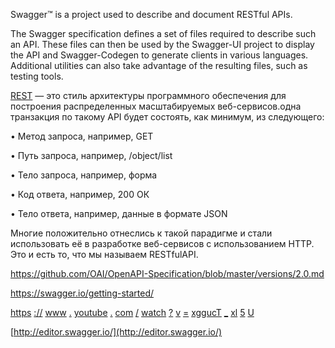 Swagger™ is a project used to describe and document RESTful APIs.

The Swagger specification defines a set of files required to describe such an API. These files can then be used by the Swagger-UI project to display the API and Swagger-Codegen to generate clients in various languages. Additional utilities can also take advantage of the resulting files, such as testing tools.

[REST](http://habrahabr.ru/post/38730/) — это стиль архитектуры программного обеспечения для построения распределенных масштабируемых веб-сервисов.одна транзакция по такому API будет состоять, как минимум, из следующего:

• Метод запроса, например, GET

• Путь запроса, например, /object/list

• Тело запроса, например, форма

• Код ответа, например, 200 ОК

•  Тело ответа, например, данные в формате JSON

Многие положительно отнеслись к такой парадигме и стали использовать её в разработке веб-сервисов с использованием HTTP. Это и есть то, что мы называем RESTfulAPI.

https://github.com/OAI/OpenAPI-Specification/blob/master/versions/2.0.md

https://swagger.io/getting-started/

[https](https://www.youtube.com/watch?v=xggucT_xl5U) [://](https://www.youtube.com/watch?v=xggucT_xl5U) [www](https://www.youtube.com/watch?v=xggucT_xl5U) [.](https://www.youtube.com/watch?v=xggucT_xl5U) [youtube](https://www.youtube.com/watch?v=xggucT_xl5U) [.](https://www.youtube.com/watch?v=xggucT_xl5U) [com](https://www.youtube.com/watch?v=xggucT_xl5U) [/](https://www.youtube.com/watch?v=xggucT_xl5U) [watch](https://www.youtube.com/watch?v=xggucT_xl5U) [?](https://www.youtube.com/watch?v=xggucT_xl5U) [v](https://www.youtube.com/watch?v=xggucT_xl5U) [=](https://www.youtube.com/watch?v=xggucT_xl5U) [xggucT](https://www.youtube.com/watch?v=xggucT_xl5U) [\_](https://www.youtube.com/watch?v=xggucT_xl5U) [xl](https://www.youtube.com/watch?v=xggucT_xl5U) [5](https://www.youtube.com/watch?v=xggucT_xl5U) [U](https://www.youtube.com/watch?v=xggucT_xl5U)

[http://editor.swagger.io/](http://editor.swagger.io/)